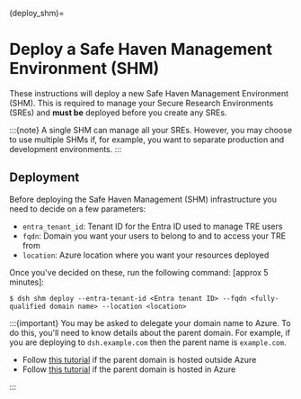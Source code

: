 (deploy_shm)=

# Deploy a Safe Haven Management Environment (SHM)

These instructions will deploy a new Safe Haven Management Environment (SHM).
This is required to manage your Secure Research Environments (SREs) and **must be** deployed before you create any SREs.

:::{note}
A single SHM can manage all your SREs.
However, you may choose to use multiple SHMs if, for example, you want to separate production and development environments.
:::

## Deployment

Before deploying the Safe Haven Management (SHM) infrastructure you need to decide on a few parameters:

- `entra_tenant_id`: Tenant ID for the Entra ID used to manage TRE users
- `fqdn`: Domain you want your users to belong to and to access your TRE from
- `location`: Azure location where you want your resources deployed

Once you've decided on these, run the following command: [approx 5 minutes]:

```{code} shell
$ dsh shm deploy --entra-tenant-id <Entra tenant ID> --fqdn <fully-qualified domain name> --location <location>
```

:::{important}
You may be asked to delegate your domain name to Azure. To do this, you'll need to know details about the parent domain. For example, if you are deploying to `dsh.example.com` then the parent name is `example.com`.

- Follow [this tutorial](https://learn.microsoft.com/en-us/azure/dns/dns-delegate-domain-azure-dns#delegate-the-domain) if the parent domain is hosted outside Azure
- Follow [this tutorial](https://learn.microsoft.com/en-us/azure/dns/tutorial-public-dns-zones-child#verify-the-child-dns-zone) if the parent domain is hosted in Azure

:::
